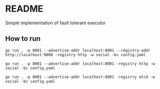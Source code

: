 # README

Simple implementation of fault tolerant executor

## How to run

```shell
go run . -p 8001 --advertise-addr localhost:8001 --registry-addr http://localhost:9000 -registry http -w social -bc config.yaml

go run . -p 8001 --advertise-addr localhost:8001 -registry http -w social -bc config.yaml

go run . -p 8001 --advertise-addr localhost:8001 -registry etcd -w social -bc config.yaml
```
